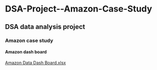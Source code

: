 # DSA-Project--Amazon-Case-Study
## DSA data analysis project
### Amazon case study
#### Amazon dash board
[Amazon Data Dash Board.xlsx](https://github.com/user-attachments/files/21061180/Amazon.Data.Dash.Board.xlsx)
